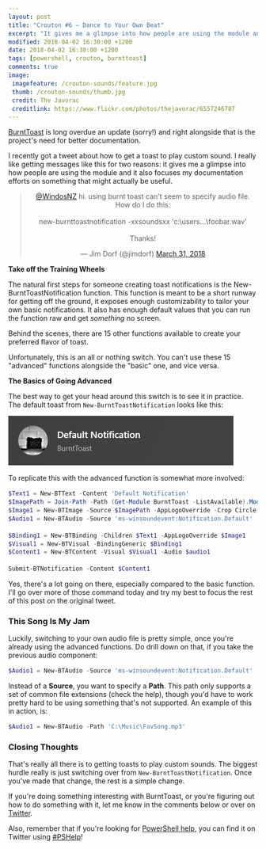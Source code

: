 ```yaml
---
layout: post
title: "Crouton #6 – Dance to Your Own Beat"
excerpt: "It gives me a glimpse into how people are using the module and it also focuses my documentation efforts on something that might actually be useful."
modified: 2018-04-02 16:30:00 +1200
date: 2018-04-02 16:30:00 +1200
tags: [powershell, crouton, burnttoast]
comments: true
image:
 imagefeature: /crouton-sounds/feature.jpg
 thumb: /crouton-sounds/thumb.jpg
 credit: The Javorac
 creditlink: https://www.flickr.com/photos/thejavorac/6557246787
---
```


[BurntToast](https://www.powershellgallery.com/packages/BurntToast) is long
overdue an update (sorry!) and right alongside that is the project's need for
better documentation.

I recently got a tweet about how to get a toast to play custom sound. I really
like getting messages like this for two reasons: it gives me a glimpse into how
people are using the module and it also focuses my documentation efforts on
something that might actually be useful.

<center><blockquote class="twitter-tweet" data-partner="tweetdeck"><p lang="en" dir="ltr"><a href="https://twitter.com/WindosNZ?ref_src=twsrc%5Etfw">@WindosNZ</a> hi.  using burnt toast can&#39;t seem to specify audio file.  How do I do this:<br><br>new-burnttoastnotification -xxsoundsxx &#39;c:\users...\foobar.wav&#39;<br><br>Thanks!</p>&mdash; Jim Dorf (@jimdorf) <a href="https://twitter.com/jimdorf/status/979940137080537089?ref_src=twsrc%5Etfw">March 31, 2018</a></blockquote>
<script async src="https://platform.twitter.com/widgets.js" charset="utf-8"></script></center>

**Take off the Training Wheels**

The natural first steps for someone creating toast notifications is the
New-BurntToastNotification function. This function is meant to be a short runway
for getting off the ground, it exposes enough customizability to tailor your own
basic notifications. It also has enough default values that you can run the
function raw and get *something* no screen.

Behind the scenes, there are 15 other functions available to create your
preferred flavor of toast.

Unfortunately, this is an all or nothing switch. You can't use these 15
"advanced" functions alongside the "basic" one, and vice versa.

**The Basics of Going Advanced**

The best way to get your head around this switch is to see it in practice. The
default toast from `New-BurntToastNotification` looks like this:

[![Default Toast](/images/crouton-sounds/defaulttoast.png)](/images/crouton-sounds/defaulttoast.png)

To replicate this with the advanced function is somewhat more involved:

```powershell
$Text1 = New-BTText -Content 'Default Notification'
$ImagePath = Join-Path -Path (Get-Module BurntToast -ListAvailable).ModuleBase -ChildPath 'Images\BurntToast.png'
$Image1 = New-BTImage -Source $ImagePath -AppLogoOverride -Crop Circle
$Audio1 = New-BTAudio -Source 'ms-winsoundevent:Notification.Default'

$Binding1 = New-BTBinding -Children $Text1 -AppLogoOverride $Image1
$Visual1 = New-BTVisual -BindingGeneric $Binding1
$Content1 = New-BTContent -Visual $Visual1 -Audio $audio1

Submit-BTNotification -Content $Content1
```

Yes, there's a lot going on there, especially compared to the basic function.
I'll go over more of those command today and try my best to focus the rest of
this post on the original tweet.

### This Song Is My Jam

Luckily, switching to your own audio file is pretty simple, once you're already
using the advanced functions. Do drill down on that, if you take the previous
audio component:

```powershell
$Audio1 = New-BTAudio -Source 'ms-winsoundevent:Notification.Default'
```

Instead of a **Source**, you want to specify a **Path**. This path only supports
a set of common file extensions (check the help), though you'd have to work
pretty hard to be using something that's not supported. An example of this in
action, is:

```powershell
$Audio1 = New-BTAudio -Path 'C:\Music\FavSong.mp3'
```

### Closing Thoughts

That's really all there is to getting toasts to play custom sounds. The biggest
hurdle really is just switching over from `New-BurntToastNotification`. Once
you've made that change, the rest is a simple change.

If you're doing something interesting with BurntToast, or you're figuring out
how to do something with it, let me know in the comments below or over on
[Twitter](https://twitter.com/WindosNZ).

Also, remember that if you're looking for [PowerShell
help](https://king.geek.nz/2018/03/20/pshelp-twitter/), you can find it on
Twitter using
[\#PSHelp](https://twitter.com/search?f=tweets&vertical=default&q=%23pshelp&src=typd)!
